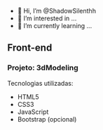 - 👋 Hi, I’m @ShadowSilenthh
- 👀 I’m interested in ...
- 🌱 I’m currently learning ...

## Front-end

### Projeto: 3dModeling

Tecnologias utilizadas:
- HTML5
- CSS3
- JavaScript
- Bootstrap (opcional)

<!---
ShadowSilenthh/ShadowSilenthh is a ✨ special ✨ repository because its `README.md` (this file) appears on your GitHub profile.
You can click the Preview link to take a look at your changes.
--->
